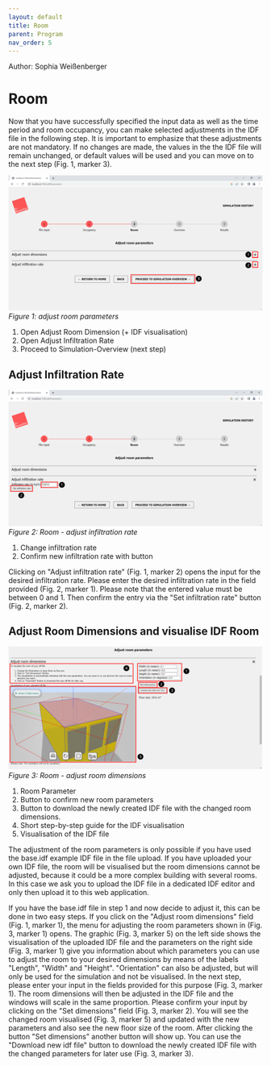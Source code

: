 ```yaml
---
layout: default
title: Room
parent: Program
nav_order: 5
---
```


Author: Sophia Weißenberger 
# Room

Now that you have successfully specified the input data as well as the time period and room occupancy, you can make selected adjustments in the IDF file in the following step. It is important to emphasize that these adjustments are not mandatory. If no changes are made, the values in the the IDF file will remain unchanged, or default values will be used and you can move on to the next step (Fig. 1, marker 3).

![Figg. 1](images/RoomParameter1Marker.PNG)
*Figure 1: adjust room parameters*

1. Open Adjust Room Dimension (+ IDF visualisation)
2. Open Adjust Infiltration Rate
3. Proceed to Simulation-Overview (next step)

   
## Adjust Infiltration Rate

![Figg. 2](images/RoomParameter2Marker.PNG)
*Figure 2: Room - adjust infiltration rate*

1. Change infiltration rate
2. Confirm new infiltration rate with button
   
Clicking on "Adjust infiltration rate" (Fig. 1, marker 2) opens the input for the desired infiltration rate. Please enter the desired infiltration rate in the field provided (Fig. 2, marker 1). Please note that the entered value must be between 0 and 1. Then confirm the entry via the "Set infiltration rate" button (Fig. 2, marker 2). 

## Adjust Room Dimensions and visualise IDF Room

![Figg. 3](images/RoomParameter4Marker.PNG)
*Figure 3: Room - adjust room dimensions*

1. Room Parameter
2. Button to confirm new room parameters
3. Button to download the newly created IDF file with the changed room dimensions.
4. Short step-by-step guide for the IDF visualisation
5. Visualisation of the IDF file 

The adjustment of the room parameters is only possible if you have used the base.idf example IDF file in the file upload. If you have uploaded your own IDF file, the room will be visualised but the room dimensions cannot be adjusted, because it could be a more complex building with several rooms. In this case we ask you to upload the IDF file in a dedicated IDF editor and only then upload it to this web application.

If you have the base.idf file in step 1 and now decide to adjust it, this can be done in two easy steps. If you click on the "Adjust room dimensions" field (Fig. 1, marker 1), the menu for adjusting the room parameters shown in (Fig. 3, marker 1) opens. The graphic (Fig. 3, marker 5) on the left side shows the visualisation of the uploaded IDF file and the parameters on the right side (Fig. 3, marker 1) give you information about which parameters you can use to adjust the room to your desired dimensions by means of the labels "Length", "Width" and "Height". "Orientation" can also be adjusted, but will only be used for the simulation and not be visualised. In the next step, please enter your input in the fields provided for this purpose (Fig. 3, marker 1). The room dimensions will then be adjusted in the IDF file and the windows will scale in the same proportion. Please confirm your input by clicking on the "Set dimensions" field (Fig. 3, marker 2). You will see the changed room visualised (Fig. 3, marker 5) and updated with the new parameters and also see the new floor size of the room. After clicking the button "Set dimensions" another button will show up. You can use the "Download new idf file" button to download the newly created IDF file with the changed parameters for later use (Fig. 3, marker 3). 
